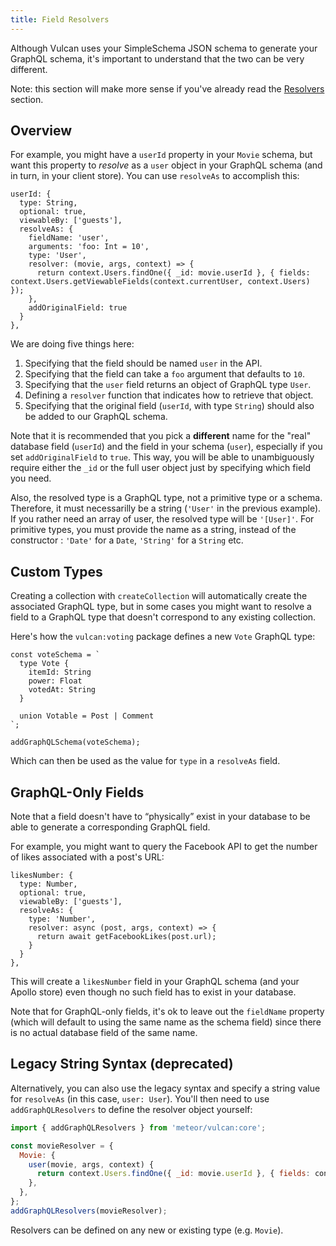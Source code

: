 ```yaml
---
title: Field Resolvers
---
```


Although Vulcan uses your SimpleSchema JSON schema to generate your GraphQL schema, it's important to understand that the two can be very different. 

Note: this section will make more sense if you've already read the [Resolvers](/resolvers.html) section.

## Overview

For example, you might have a `userId` property in your `Movie` schema, but want this property to *resolve* as a `user` object in your GraphQL schema (and in turn, in your client store). You can use `resolveAs` to accomplish this:

```
userId: {
  type: String,
  optional: true,
  viewableBy: ['guests'],
  resolveAs: {
    fieldName: 'user',
    arguments: 'foo: Int = 10',
    type: 'User',
    resolver: (movie, args, context) => {
      return context.Users.findOne({ _id: movie.userId }, { fields: context.Users.getViewableFields(context.currentUser, context.Users) });
    },
    addOriginalField: true
  }
},
```

We are doing five things here:

1. Specifying that the field should be named `user` in the API.
2. Specifying that the field can take a `foo` argument that defaults to `10`.
3. Specifying that the `user` field returns an object of GraphQL type `User`.
4. Defining a `resolver` function that indicates how to retrieve that object.
5. Specifying that the original field (`userId`, with type `String`) should also be added to our GraphQL schema. 

Note that it is recommended that you pick a **different** name for the "real" database field (`userId`) and the field in your schema (`user`), especially if you set `addOriginalField` to `true`. This way, you will be able to unambiguously require either the `_id` or the full user object just by specifying which field you need. 

Also, the resolved type is a GraphQL type, not a primitive type or a schema. Therefore, it must necessarilly be a string (`'User'` in the previous example). If you rather need an array of user, the resolved type will be `'[User]'`. For primitive types, you must provide the name as a string, instead of the constructor : `'Date'` for a `Date`, `'String'` for a `String` etc.


## Custom Types

Creating a collection with `createCollection` will automatically create the associated GraphQL type, but in some cases you might want to resolve a field to a GraphQL type that doesn't correspond to any existing collection. 

Here's how the `vulcan:voting` package defines a new `Vote` GraphQL type:

```
const voteSchema = `
  type Vote {
    itemId: String
    power: Float
    votedAt: String
  }
  
  union Votable = Post | Comment
`;

addGraphQLSchema(voteSchema);
```

Which can then be used as the value for `type` in a `resolveAs` field. 

## GraphQL-Only Fields

Note that a field doesn't have to “physically” exist in your database to be able to generate a corresponding GraphQL field. 

For example, you might want to query the Facebook API to get the number of likes associated with a post's URL:

```
likesNumber: {
  type: Number,
  optional: true,
  viewableBy: ['guests'],
  resolveAs: {
    type: 'Number',
    resolver: async (post, args, context) => {
      return await getFacebookLikes(post.url);
    }
  }
},
```

This will create a `likesNumber` field in your GraphQL schema (and your Apollo store) even though no such field has to exist in your database. 

Note that for GraphQL-only fields, it's ok to leave out the `fieldName` property (which will default to using the same name as the schema field) since there is no actual database field of the same name. 

## Legacy String Syntax (deprecated)

Alternatively, you can also use the legacy syntax and specify a string value for `resolveAs` (in this case, `user: User`). You'll then need to use `addGraphQLResolvers` to define the resolver object yourself:

```js
import { addGraphQLResolvers } from 'meteor/vulcan:core';

const movieResolver = {
  Movie: {
    user(movie, args, context) {
      return context.Users.findOne({ _id: movie.userId }, { fields: context.getViewableFields(context.currentUser, context.Users) });
    },
  },
};
addGraphQLResolvers(movieResolver);
```

Resolvers can be defined on any new or existing type (e.g. `Movie`).
